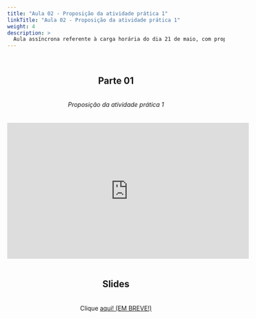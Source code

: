```yaml
---
title: "Aula 02 - Proposição da atividade prática 1"
linkTitle: "Aula 02 - Proposição da atividade prática 1"
weight: 4
description: >
  Aula assíncrona referente à carga horária do dia 21 de maio, com proposição da atividade prática 1
---
```


<br>
<div align="center">
<h2>Parte 01</h2>
<br>
<i>Proposição da atividade prática 1</i>
<br><br><br>
<iframe width="560" height="315" src="https://www.youtube.com/embed/WuxcdIoVTTM" frameborder="0" allow="accelerometer; autoplay; clipboard-write; encrypted-media; gyroscope; picture-in-picture" allowfullscreen></iframe>
<br><br>

<h2>Slides</h2>
<br>
Clique <a href="https://github.com/desirrepetters/gstreinamentoeconsultoria/raw/master/userguide/content/pt-br/2024_01/aulas/slides/aula_01.pdf">aqui! (EM BREVE!)</a>
</div>